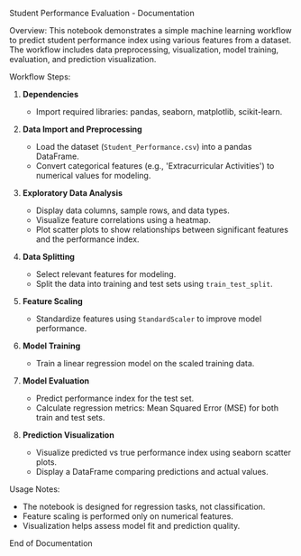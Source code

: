 Student Performance Evaluation - Documentation

Overview:
This notebook demonstrates a simple machine learning workflow to predict student performance index using various features from a dataset. The workflow includes data preprocessing, visualization, model training, evaluation, and prediction visualization.

Workflow Steps:

1. **Dependencies**
	- Import required libraries: pandas, seaborn, matplotlib, scikit-learn.

2. **Data Import and Preprocessing**
	- Load the dataset (`Student_Performance.csv`) into a pandas DataFrame.
	- Convert categorical features (e.g., 'Extracurricular Activities') to numerical values for modeling.

3. **Exploratory Data Analysis**
	- Display data columns, sample rows, and data types.
	- Visualize feature correlations using a heatmap.
	- Plot scatter plots to show relationships between significant features and the performance index.

4. **Data Splitting**
	- Select relevant features for modeling.
	- Split the data into training and test sets using `train_test_split`.

5. **Feature Scaling**
	- Standardize features using `StandardScaler` to improve model performance.

6. **Model Training**
	- Train a linear regression model on the scaled training data.

7. **Model Evaluation**
	- Predict performance index for the test set.
	- Calculate regression metrics: Mean Squared Error (MSE) for both train and test sets.

8. **Prediction Visualization**
	- Visualize predicted vs true performance index using seaborn scatter plots.
	- Display a DataFrame comparing predictions and actual values.

Usage Notes:
- The notebook is designed for regression tasks, not classification.
- Feature scaling is performed only on numerical features.
- Visualization helps assess model fit and prediction quality.

End of Documentation
